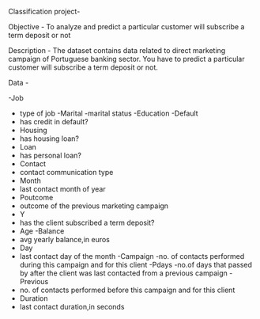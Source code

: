 Classification project-

Objective - To analyze and predict a particular customer will subscribe a term deposit or not

Description - The dataset contains data related to direct marketing campaign of Portuguese banking sector. You have to predict a particular customer will subscribe a term deposit or not.

Data -

-Job
- type of job
-Marital
-marital status
-Education
-Default
- has credit in default?
- Housing
- has housing loan?
- Loan
- has personal loan?
- Contact
- contact communication type
- Month
- last contact month of year
- Poutcome
- outcome of the previous marketing campaign
- Y
- has the client subscribed a term deposit?
- Age
-Balance
- avg yearly balance,in euros
- Day
- last contact day of the month
-Campaign
-no. of contacts performed during this campaign and for this client
-Pdays
-no.of days that passed by after the client was last contacted from a previous campaign
-Previous
- no. of contacts performed before this campaign and for this client
- Duration
- last contact duration,in seconds
